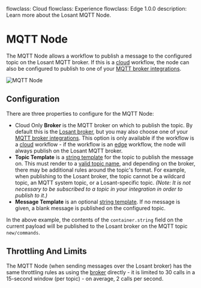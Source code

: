 flowclass: Cloud
flowclass: Experience
flowclass: Edge 1.0.0
description: Learn more about the Losant MQTT Node.

# MQTT Node

The MQTT Node allows a workflow to publish a message to the configured topic on the Losant MQTT broker. If this is a [cloud](/workflows/cloud-workflows/) workflow, the node can also be configured to publish to one of your [MQTT broker integrations](/applications/integrations/#mqtt).

![MQTT Node](/images/workflows/outputs/mqtt-node.png "MQTT Node")

## Configuration

There are three properties to configure for the MQTT Node:

* <span class="flowclass-tag Cloud inline">Cloud Only</span> **Broker** is the MQTT broker on which to publish the topic. By default this is the [Losant broker](/mqtt/overview/#the-losant-message-broker), but you may also choose one of your [MQTT broker integrations](/applications/integrations/#mqtt). This option is only available if the workflow is a [cloud](/workflows/cloud-workflows/) workflow - if the workflow is an [edge](/workflows/edge-workflows/) workflow, the node will always publish on the Losant MQTT broker.
* **Topic Template** is a [string template](/workflows/accessing-payload-data/#string-templates) for the topic to publish the message on. This must render to a [valid topic name](http://www.hivemq.com/blog/mqtt-essentials-part-5-mqtt-topics-best-practices), and depending on the broker, there may be additional rules around the topic's format. For example, when publishing to the Losant broker, the topic cannot be a wildcard topic, an MQTT system topic, or a Losant-specific topic. *(Note: It is not necessary to be subscribed to a topic in your integration in order to publish to it.)*
* **Message Template** is an optional [string template](/workflows/accessing-payload-data/#string-templates). If no message is given, a blank message is published on the configured topic.

In the above example, the contents of the `container.string` field on the current payload will be published to the Losant broker on the MQTT topic `new/commands`.

## Throttling And Limits

The MQTT Node (when sending messages over the Losant broker) has the same throttling rules as using the [broker](/organizations/resource-limits/#message-throttling) directly - it is limited to 30 calls in a 15-second window (per topic) - on average, 2 calls per second.
